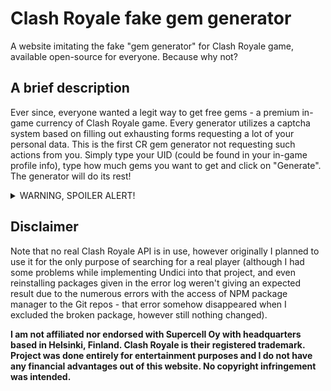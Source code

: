 # Clash Royale fake gem generator
A website imitating the fake "gem generator" for Clash Royale game, available open-source for everyone. Because why not?

## A brief description
Ever since, everyone wanted a legit way to get free gems - a premium in-game currency of Clash Royale game. Every generator utilizes a captcha system based on filling out exhausting forms requesting a lot of your personal data. This is the first CR gem generator not requesting such actions from you. Simply type your UID (could be found in your in-game profile info), type how much gems you want to get and click on "Generate". The generator will do its rest!

<details>
  <summary>
    WARNING, SPOILER ALERT!
  </summary>
   <b>Every time you will try to "generate" free gems, you will encounter the holy Rickroll. No need to thank me.</b>
</details>

## Disclaimer
Note that no real Clash Royale API is in use, however originally I planned to use it for the only purpose of searching for a real player (although I had some problems while implementing Undici into that project, and even reinstalling packages given in the error log weren't giving an expected result due to the numerous errors with the access of NPM package manager to the Git repos - that error somehow disappeared when I excluded the broken package, however still nothing changed).

**I am not affiliated nor endorsed with Supercell Oy with headquarters based in Helsinki, Finland. Clash Royale is their registered trademark. Project was done entirely for entertainment purposes and I do not have any financial advantages out of this website. No copyright infringement was intended.**
